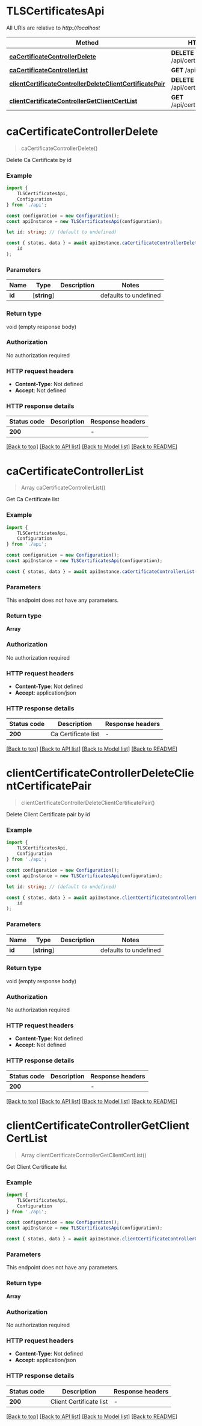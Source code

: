 # TLSCertificatesApi

All URIs are relative to *http://localhost*

|Method | HTTP request | Description|
|------------- | ------------- | -------------|
|[**caCertificateControllerDelete**](#cacertificatecontrollerdelete) | **DELETE** /api/certificates/ca/{id} | |
|[**caCertificateControllerList**](#cacertificatecontrollerlist) | **GET** /api/certificates/ca | |
|[**clientCertificateControllerDeleteClientCertificatePair**](#clientcertificatecontrollerdeleteclientcertificatepair) | **DELETE** /api/certificates/client/{id} | |
|[**clientCertificateControllerGetClientCertList**](#clientcertificatecontrollergetclientcertlist) | **GET** /api/certificates/client | |

# **caCertificateControllerDelete**
> caCertificateControllerDelete()

Delete Ca Certificate by id

### Example

```typescript
import {
    TLSCertificatesApi,
    Configuration
} from './api';

const configuration = new Configuration();
const apiInstance = new TLSCertificatesApi(configuration);

let id: string; // (default to undefined)

const { status, data } = await apiInstance.caCertificateControllerDelete(
    id
);
```

### Parameters

|Name | Type | Description  | Notes|
|------------- | ------------- | ------------- | -------------|
| **id** | [**string**] |  | defaults to undefined|


### Return type

void (empty response body)

### Authorization

No authorization required

### HTTP request headers

 - **Content-Type**: Not defined
 - **Accept**: Not defined


### HTTP response details
| Status code | Description | Response headers |
|-------------|-------------|------------------|
|**200** |  |  -  |

[[Back to top]](#) [[Back to API list]](../README.md#documentation-for-api-endpoints) [[Back to Model list]](../README.md#documentation-for-models) [[Back to README]](../README.md)

# **caCertificateControllerList**
> Array<CaCertificate> caCertificateControllerList()

Get Ca Certificate list

### Example

```typescript
import {
    TLSCertificatesApi,
    Configuration
} from './api';

const configuration = new Configuration();
const apiInstance = new TLSCertificatesApi(configuration);

const { status, data } = await apiInstance.caCertificateControllerList();
```

### Parameters
This endpoint does not have any parameters.


### Return type

**Array<CaCertificate>**

### Authorization

No authorization required

### HTTP request headers

 - **Content-Type**: Not defined
 - **Accept**: application/json


### HTTP response details
| Status code | Description | Response headers |
|-------------|-------------|------------------|
|**200** | Ca Certificate list |  -  |

[[Back to top]](#) [[Back to API list]](../README.md#documentation-for-api-endpoints) [[Back to Model list]](../README.md#documentation-for-models) [[Back to README]](../README.md)

# **clientCertificateControllerDeleteClientCertificatePair**
> clientCertificateControllerDeleteClientCertificatePair()

Delete Client Certificate pair by id

### Example

```typescript
import {
    TLSCertificatesApi,
    Configuration
} from './api';

const configuration = new Configuration();
const apiInstance = new TLSCertificatesApi(configuration);

let id: string; // (default to undefined)

const { status, data } = await apiInstance.clientCertificateControllerDeleteClientCertificatePair(
    id
);
```

### Parameters

|Name | Type | Description  | Notes|
|------------- | ------------- | ------------- | -------------|
| **id** | [**string**] |  | defaults to undefined|


### Return type

void (empty response body)

### Authorization

No authorization required

### HTTP request headers

 - **Content-Type**: Not defined
 - **Accept**: Not defined


### HTTP response details
| Status code | Description | Response headers |
|-------------|-------------|------------------|
|**200** |  |  -  |

[[Back to top]](#) [[Back to API list]](../README.md#documentation-for-api-endpoints) [[Back to Model list]](../README.md#documentation-for-models) [[Back to README]](../README.md)

# **clientCertificateControllerGetClientCertList**
> Array<ClientCertificate> clientCertificateControllerGetClientCertList()

Get Client Certificate list

### Example

```typescript
import {
    TLSCertificatesApi,
    Configuration
} from './api';

const configuration = new Configuration();
const apiInstance = new TLSCertificatesApi(configuration);

const { status, data } = await apiInstance.clientCertificateControllerGetClientCertList();
```

### Parameters
This endpoint does not have any parameters.


### Return type

**Array<ClientCertificate>**

### Authorization

No authorization required

### HTTP request headers

 - **Content-Type**: Not defined
 - **Accept**: application/json


### HTTP response details
| Status code | Description | Response headers |
|-------------|-------------|------------------|
|**200** | Client Certificate list |  -  |

[[Back to top]](#) [[Back to API list]](../README.md#documentation-for-api-endpoints) [[Back to Model list]](../README.md#documentation-for-models) [[Back to README]](../README.md)

